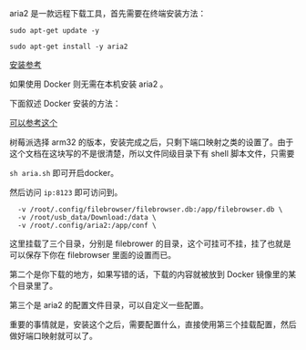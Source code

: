 aria2 是一款远程下载工具，首先需要在终端安装方法： 

```shell
sudo apt-get update -y

sudo apt-get install -y aria2

```

[安装参考](https://zoomadmin.com/HowToInstall/UbuntuPackage/aria2)

如果使用 Docker 则无需在本机安装 aria2 。

下面叙述 Docker 安装的方法：

[可以参考这个](https://github.com/wahyd4/aria2-ariang-docker)

树莓派选择 arm32 的版本，安装完成之后，只剩下端口映射之类的设置了。由于这个文档在这块写的不是很清楚，所以文件同级目录下有 shell 脚本文件，只需要 

`sh aria.sh` 即可开启docker。

然后访问 `ip:8123` 即可访问到。

```shell
  -v /root/.config/filebrowser/filebrowser.db:/app/filebrowser.db \
  -v /root/usb_data/Download:/data \
  -v /root/.config/aria2:/app/conf \
```

这里挂载了三个目录，分别是 filebrower 的目录，这个可挂可不挂，挂了也就是可以保存下你在 filebrowser 里面的设置而已。

第二个是你下载的地方，如果写错的话，下载的内容就被放到 Docker 镜像里的某个目录里了。

第三个是 aria2 的配置文件目录，可以自定义一些配置。

重要的事情就是，安装这个之后，需要配置什么，直接使用第三个挂载配置，然后做好端口映射就可以了。